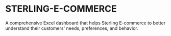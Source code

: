 # STERLING-E-COMMERCE
A comprehensive Excel dashboard that helps Sterling E-commerce to better understand their customers' needs,  preferences, and behavior. 
